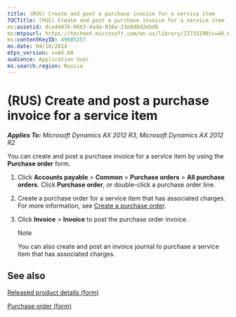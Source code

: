 ```yaml
---
title: (RUS) Create and post a purchase invoice for a service item
TOCTitle: (RUS) Create and post a purchase invoice for a service item
ms:assetid: dca44976-0663-4ada-938a-23e0d8d2ebd9
ms:mtpsurl: https://technet.microsoft.com/en-us/library/JJ733290(v=AX.60)
ms:contentKeyID: 49685257
ms.date: 04/18/2014
mtps_version: v=AX.60
audience: Application User
ms.search.region: Russia
---
```


# (RUS) Create and post a purchase invoice for a service item 


_**Applies To:** Microsoft Dynamics AX 2012 R3, Microsoft Dynamics AX 2012 R2_

You can create and post a purchase invoice for a service item by using the **Purchase order** form.

1.  Click **Accounts payable** \> **Common** \> **Purchase orders** \> **All purchase orders**. Click **Purchase order**, or double-click a purchase order line.

2.  Create a purchase order for a service item that has associated charges. For more information, see [Create a purchase order](create-a-purchase-order.md).

3.  Click **Invoice** \> **Invoice** to post the purchase order invoice.
    

    > [!NOTE]
    > <P>You can also create and post an invoice journal to purchase a service item that has associated charges.</P>



## See also

[Released product details (form)](https://technet.microsoft.com/en-us/library/aa615563\(v=ax.60\))

[Purchase order (form)](https://technet.microsoft.com/en-us/library/aa557983\(v=ax.60\))

  



